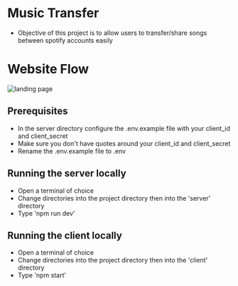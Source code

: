 # Music Transfer

- Objective of this project is to allow users to transfer/share songs between spotify accounts easily

# Website Flow

![landing page](https://raw.github.com/rohitkadhe/MusicTransfer/master/screenshots/landingPage.jpg)

## Prerequisites

- In the server directory configure the .env.example file with your client_id and client_secret
- Make sure you don't have quotes around your client_id and client_secret
- Rename the .env.example file to .env

## Running the server locally

- Open a terminal of choice
- Change directories into the project directory then into the 'server' directory
- Type 'npm run dev'

## Running the client locally

- Open a terminal of choice
- Change directories into the project directory then into the 'client' directory
- Type 'npm start'
